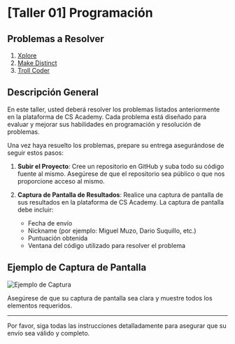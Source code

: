 # [Taller 01] Programación

## Problemas a Resolver

1. [Xplore](https://csacademy.com/ieeextreme-practice/task/xplore/)
2. [Make Distinct](https://csacademy.com/ieeextreme-practice/task/make-distinct/)
3. [Troll Coder](https://csacademy.com/ieeextreme-practice/task/troll-coder/)

## Descripción General

En este taller, usted deberá resolver los problemas listados anteriormente en la plataforma de CS Academy. Cada problema está diseñado para evaluar y mejorar sus habilidades en programación y resolución de problemas. 

Una vez haya resuelto los problemas, prepare su entrega asegurándose de seguir estos pasos:

1. **Subir el Proyecto**: Cree un repositorio en GitHub y suba todo su código fuente al mismo. Asegúrese de que el repositorio sea público o que nos proporcione acceso al mismo.

2. **Captura de Pantalla de Resultados**: Realice una captura de pantalla de sus resultados en la plataforma de CS Academy. La captura de pantalla debe incluir:
    - Fecha de envío
    - Nickname (por ejemplo: Miguel Muzo, Dario Suquillo, etc.)
    - Puntuación obtenida
    - Ventana del código utilizado para resolver el problema

## Ejemplo de Captura de Pantalla

![Ejemplo de Captura](ruta/a/tu/captura_de_ejemplo.png)

Asegúrese de que su captura de pantalla sea clara y muestre todos los elementos requeridos.

---

Por favor, siga todas las instrucciones detalladamente para asegurar que su envío sea válido y completo.
